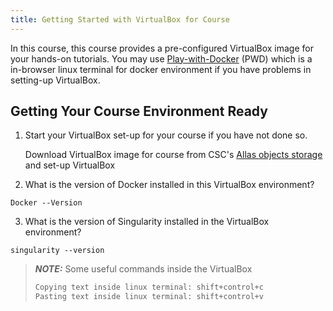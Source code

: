 ```yaml
---
title: Getting Started with VirtualBox for Course
---
```



In this course, this course provides a pre-configured VirtualBox image for your hands-on tutorials. You may use [Play-with-Docker](https://labs.play-with-docker.com/) (PWD) which is a in-browser linux terminal for docker environment if you have problems in setting-up VirtualBox.

## Getting Your Course Environment Ready

1. Start your VirtualBox set-up for your course if you have not done so.

   Download VirtualBox image for course from CSC's [Allas objects storage](https://a3s.fi/Biocontainer/BioContainer.ova) and set-up VirtualBox

2. What is the version of Docker installed in this VirtualBox environment?
```
Docker --Version
```
3. What is the version of Singularity installed in the VirtualBox environment?
```
singularity --version
````

> **_NOTE:_** 
> Some useful commands inside the VirtualBox
> ```bash
> Copying text inside linux terminal: shift+control+c
> Pasting text inside linux terminal: shift+control+v
> ```

